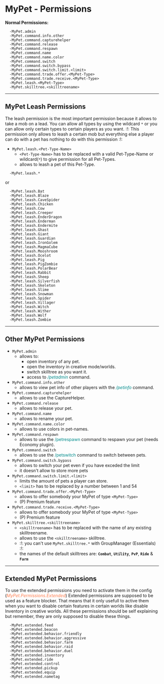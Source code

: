 # MyPet - Permissions

**Normal Permissions:**
~~~
  -MyPet.admin
  -MyPet.command.info.other
  -MyPet.command.capturehelper
  -MyPet.command.release
  -MyPet.command.respawn
  -MyPet.command.name
  -MyPet.command.name.color
  -MyPet.command.switch
  -MyPet.command.switch.bypass
  -MyPet.command.switch.limit.<limit>
  -MyPet.command.trade.offer.<MyPet-Type>
  -MyPet.command.trade.receive.<MyPet-Type>
  -MyPet.leash.<MyPet-Type>
  -MyPet.skilltree.<skilltreename>
~~~
----
## MyPet Leash Permissions

The leash permission is the most important permission because it allows to take a mob on a lead.
You can allow all types by using the wildcard `*` or you can allow only certain types to certain players as you want.
:!: This permission only allows to leash a certain mob but everything else a player can do with a pet has nothing to do with this permission :!:

* `MyPet.leash.<Pet-Type-Name>`
  * `<Pet-Type-Name>` has to be replaced with a valid Pet-Type-Name or wildcard(`*`) to give permission for all Pet-Types.
  * allows to leash a pet of this Pet-Type.

~~~
  -MyPet.leash.*
~~~
or
~~~
  -MyPet.leash.Bat
  -MyPet.leash.Blaze
  -MyPet.leash.CaveSpider
  -MyPet.leash.Chicken
  -MyPet.leash.Cow
  -MyPet.leash.Creeper
  -MyPet.leash.EnderDragon
  -MyPet.leash.Enderman
  -MyPet.leash.Endermite
  -MyPet.leash.Ghast
  -MyPet.leash.Giant
  -MyPet.leash.Guardian
  -MyPet.leash.IronGolem
  -MyPet.leash.MagmaCube
  -MyPet.leash.Mooshroom
  -MyPet.leash.Ocelot
  -MyPet.leash.Pig
  -MyPet.leash.PigZombie
  -MyPet.leash.PolarBear
  -MyPet.leash.Rabbit
  -MyPet.leash.Sheep
  -MyPet.leash.Silverfish
  -MyPet.leash.Skeleton
  -MyPet.leash.Slime
  -MyPet.leash.Snowman
  -MyPet.leash.Spider
  -MyPet.leash.Villager
  -MyPet.leash.Witch
  -MyPet.leash.Wither
  -MyPet.leash.Wolf
  -MyPet.leash.Zombie
~~~

----
## Other MyPet Permissions

*  `MyPet.admin`
    * allows to:
        * open inventory of any pet.
        * open the inventory in creative mode/worlds.
        * switch skilltree as you want it.
        * access to <font color="DarkCyan">_/petadmin_</font> command.
*  `MyPet.command.info.other`
     * allows to view pet info of other players with the <font color="DarkCyan">_/petinfo_</font> command.
*  `MyPet.command.capturehelper`
     * allows to use the CaptureHelper.
*  `MyPet.command.release`
     * allows to release your pet.
*  `MyPet.command.name`
     * allows to rename your pet.
*  `MyPet.command.name.color`
     * allows to use colors in pet-names.
*  `MyPet.command.respawn`
     * allows to use the <font color="DarkCyan">/petrespawn</font> command to respawn your pet (needs Economy plugin).
*  `MyPet.command.switch`
     * allows to use the <font color="DarkCyan">/petswitch</font> command to switch between pets.
*  `MyPet.command.switch.bypass`
     * allows to switch your pet even if you have exceded the limit
     * it doesn't allow to store more pets
*  `MyPet.command.switch.limit.<limit>`
     * limits the amount of pets a player can store.
     * `<limit>` has to be replaced by a number between 1 and 54
*  `MyPet.command.trade.offer.<MyPet-Type>`
     * allows to offer somebody your MyPet of type `<MyPet-Type>`
     * (P) Premium feature
*  `MyPet.command.trade.receive.<MyPet-Type>`
     * allows to offer somebody your MyPet of type `<MyPet-Type>`
     * (P) Premium feature
*  `MyPet.skilltree.<skilltreename>`
     * `<skilltreename>` has to be replaced with the name of any existing skilltreename.
     * allows to use the `<skilltreename>` skilltree.
     * :!: you can't use `MyPet.skilltree.*` with GroupManager (Essentials) :!:
     * the names of the default skilltrees are: **`Combat`**, **`Utility`**, **`PvP`**, **`Ride`** & **`Farm`**

----
## Extended MyPet Permissions

To use the extended permissions you need to activate them in the config (<font color="Coral">_MyPet.Permissions.Extended_</font>)
Extended permissions are supposed to be used as a feature blocker. That means that it only usefull to active them when you want to disable certain features in certain worlds like disable Inventory in creative worlds.
All these permissions should be self explaining but remember, they are only supposed to disable these things.
~~~
  -MyPet.extended.feed
  -MyPet.extended.beacon
  -MyPet.extended.behavior.friendly
  -MyPet.extended.behavior.aggressive
  -MyPet.extended.behavior.farm
  -MyPet.extended.behavior.raid
  -MyPet.extended.behavior.duel
  -MyPet.extended.inventory
  -MyPet.extended.ride
  -MyPet.extended.control
  -MyPet.extended.pickup
  -MyPet.extended.equip
  -MyPet.extended.nametag
~~~
